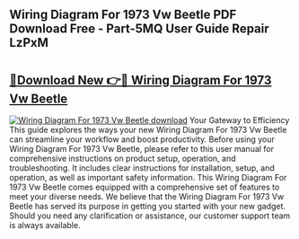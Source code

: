 ## Wiring Diagram For 1973 Vw Beetle PDF Download Free - Part-5MQ User Guide Repair LzPxM

# <h2><a href="http://dfsxw4o.blite.top/?on=Wiring+Diagram+For+1973+Vw+Beetle">🔗Download New 👉🔴 Wiring Diagram For 1973 Vw Beetle</a></h2>

[![Wiring Diagram For 1973 Vw Beetle download](https://i.imgur.com/lujVjoI.png)](http://dfsxw4o.blite.top/?on=Wiring+Diagram+For+1973+Vw+Beetle)
Your Gateway to Efficiency This guide explores the ways your new Wiring Diagram For 1973 Vw Beetle can streamline your workflow and boost productivity. Before using your Wiring Diagram For 1973 Vw Beetle, please refer to this user manual for comprehensive instructions on product setup, operation, and troubleshooting. It includes clear instructions for installation, setup, and operation, as well as important safety information. This Wiring Diagram For 1973 Vw Beetle comes equipped with a comprehensive set of features to meet your diverse needs. We believe that the Wiring Diagram For 1973 Vw Beetle has served its purpose in getting you started with your new gadget. Should you need any clarification or assistance, our customer support team is always available.
